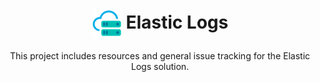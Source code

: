 <h1 align='center'><img src='https://github.com/elastic/infrastructure/raw/master/infrastructure.png' alt='Logs' width='48' valign='middle' /> Elastic Logs</h1>

<p align='center'>This project includes resources and general issue tracking for the Elastic Logs solution.</p>